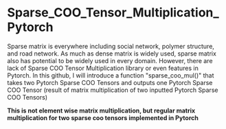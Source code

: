 # Sparse_COO_Tensor_Multiplication_Pytorch

Sparse matrix is everywhere including social network, polymer structure, and road network. As much as dense matrix is widely used, sparse matrix also has potential to be widely used in every domain. However, there are lack of Sparse COO Tensor Multiplication library or even features in Pytorch. In this github, I will introduce a function "sparse_coo_mul()" that takes two Pytorch Sparse COO Tensors and outputs one Pytorch Sparse COO Tensor (result of matrix multiplication of two inputted Pytorch Sparse COO Tensors)

**This is not element wise matrix multiplication, but regular matrix multiplication for two sparse coo tensors implemented in Pytorch**
